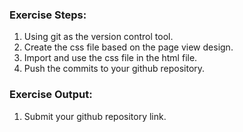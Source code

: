 ### Exercise Steps:
1. Using git as the version control tool.
2. Create the css file based on the page view design.
3. Import and use the css file in the html file.
4. Push the commits to your github repository.

### Exercise Output:
1. Submit your github repository link.